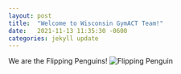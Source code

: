 ```yaml
---
layout: post
title:  "Welcome to Wisconsin GymACT Team!"
date:   2021-11-13 11:35:30 -0600
categories: jekyll update
---
```


We are the Flipping Penguins!
![Flipping Penguin]({{site.url}}/extra_files/flipping_penguin.jpg)

